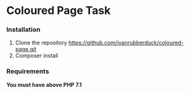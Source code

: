 # Coloured Page Task

### Installation

1. Clone the repository https://github.com/ivanrubberduck/coloured-page.git
2. Composer install

### Requirements

**You must have above PHP 7.1**

